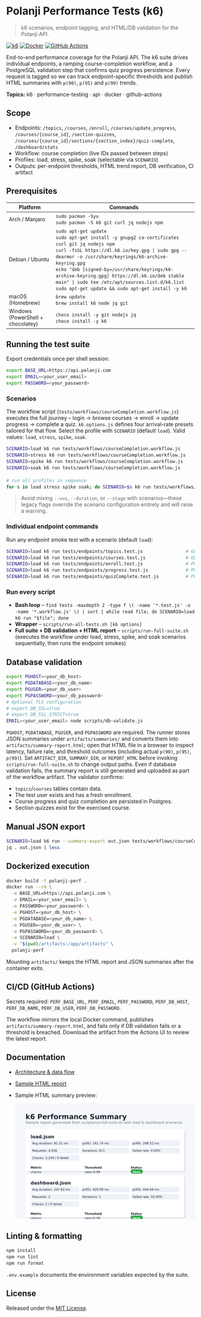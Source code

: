 # Polanji Performance Tests (k6)

> k6 scenarios, endpoint tagging, and HTML/DB validation for the Polanji API.

[![k6](https://img.shields.io/badge/k6-performance-blueviolet?logo=k6&logoColor=white)](https://k6.io)
[![Docker](https://img.shields.io/badge/Docker-ready-2496ED?logo=docker&logoColor=white)](https://www.docker.com/)
[![GitHub Actions](https://github.com/reevu13/polanji-perf/actions/workflows/performance.yml/badge.svg)](https://github.com/reevu13/polanji-perf/actions/workflows/performance.yml)

End-to-end performance coverage for the Polanji API. The k6 suite drives individual endpoints, a ramping course-completion workflow, and a PostgreSQL validation step that confirms quiz progress persistence. Every request is tagged so we can track endpoint-specific thresholds and publish HTML summaries with `p(90)`, `p(95)` and `p(99)` trends.

**Topics:** k6 · performance-testing · api · docker · github-actions

## Scope
- Endpoints: `/topics`, `/courses`, `/enroll`, `/courses/update_progress`, `/courses/{course_id}`, `/section-quizzes`, `/courses/{course_id}/sections/{section_index}/quiz-complete`, `/dashboard/stats`
- Workflow: course completion (live IDs passed between steps)
- Profiles: load, stress, spike, soak (selectable via `SCENARIO`)
- Outputs: per-endpoint thresholds, HTML trend report, DB verification, CI artifact

## Prerequisites

| Platform | Commands |
| --- | --- |
| Arch / Manjaro | `sudo pacman -Syu`<br>`sudo pacman -S k6 git curl jq nodejs npm` |
| Debian / Ubuntu | `sudo apt-get update`<br>`sudo apt-get install -y gnupg2 ca-certificates curl git jq nodejs npm`<br>`curl -fsSL https://dl.k6.io/key.gpg \| sudo gpg --dearmor -o /usr/share/keyrings/k6-archive-keyring.gpg`<br>`echo "deb [signed-by=/usr/share/keyrings/k6-archive-keyring.gpg] https://dl.k6.io/deb stable main" \| sudo tee /etc/apt/sources.list.d/k6.list`<br>`sudo apt-get update && sudo apt-get install -y k6` |
| macOS (Homebrew) | `brew update`<br>`brew install k6 node jq git` |
| Windows (PowerShell + chocolatey) | `choco install -y git nodejs jq`<br>`choco install -y k6` |

## Running the test suite

Export credentials once per shell session:

```bash
export BASE_URL=https://api.polanji.com
export EMAIL=<your_user_email>
export PASSWORD=<your_password>
```

### Scenarios

The workflow script (`tests/workflows/courseCompletion.workflow.js`) executes the full journey – login → browse courses → enroll → update progress → complete a quiz. `k6.options.js` defines four arrival-rate presets tailored for that flow. Select the profile with `SCENARIO` (default `load`). Valid values: `load`, `stress`, `spike`, `soak`.

```bash
SCENARIO=load k6 run tests/workflows/courseCompletion.workflow.js
SCENARIO=stress k6 run tests/workflows/courseCompletion.workflow.js
SCENARIO=spike k6 run tests/workflows/courseCompletion.workflow.js
SCENARIO=soak k6 run tests/workflows/courseCompletion.workflow.js

# run all profiles in sequence
for s in load stress spike soak; do SCENARIO=$s k6 run tests/workflows/courseCompletion.workflow.js; done
```

> Avoid mixing `--vus`, `--duration`, or `--stage` with scenarios—these legacy flags override the scenario configuration entirely and will raise a warning.

### Individual endpoint commands

Run any endpoint smoke test with a scenario (default `load`):

```bash
SCENARIO=load k6 run tests/endpoints/topics.test.js                # GET /topics
SCENARIO=load k6 run tests/endpoints/courses.test.js               # GET /courses
SCENARIO=load k6 run tests/endpoints/enroll.test.js                # POST /enroll
SCENARIO=load k6 run tests/endpoints/progress.test.js              # PUT /courses/update_progress
SCENARIO=load k6 run tests/endpoints/quizComplete.test.js          # POST /courses/{course_id}/sections/{section_index}/quiz-complete
```

### Run every script

- **Bash loop** – `find tests -maxdepth 2 -type f \( -name '*.test.js' -o -name '*.workflow.js' \) | sort | while read file; do SCENARIO=load k6 run "$file"; done`
- **Wrapper** – `scripts/run-all-tests.sh [k6 options]`
- **Full suite + DB validation + HTML report** – `scripts/run-full-suite.sh` (executes the workflow under load, stress, spike, and soak scenarios sequentially, then runs the endpoint smokes)

## Database validation

```bash
export PGHOST=<your_db_host>
export PGDATABASE=<your_db_name>
export PGUSER=<your_db_user>
export PGPASSWORD=<your_db_password>
# Optional TLS configuration
# export DB_SSL=true
# export DB_SSL_STRICT=true
EMAIL=<your_user_email> node scripts/db-validate.js
```

`PGHOST`, `PGDATABASE`, `PGUSER`, and `PGPASSWORD` are required. The runner stores JSON summaries under `artifacts/summaries/` and converts them into `artifacts/summary-report.html`; open that HTML file in a browser to inspect latency, failure rate, and threshold outcomes (including actual `p(90)`, `p(95)`, `p(99)`). Set `ARTIFACT_DIR`, `SUMMARY_DIR`, or `REPORT_HTML` before invoking `scripts/run-full-suite.sh` to change output paths. Even if database validation fails, the summary report is still generated and uploaded as part of the workflow artifact. The validator confirms:
- `topics`/`courses` tables contain data.
- The test user exists and has a fresh enrollment.
- Course progress and quiz completion are persisted in Postgres.
- Section quizzes exist for the exercised course.

## Manual JSON export

```bash
SCENARIO=load k6 run --summary-export out.json tests/workflows/courseCompletion.workflow.js
jq . out.json | less
```

## Dockerized execution

```bash
docker build -t polanji-perf .
docker run --rm \
  -e BASE_URL=https://api.polanji.com \
  -e EMAIL=<your_user_email> \
  -e PASSWORD=<your_password> \
  -e PGHOST=<your_db_host> \
  -e PGDATABASE=<your_db_name> \
  -e PGUSER=<your_db_user> \
  -e PGPASSWORD=<your_db_password> \
  -e SCENARIO=load \
  -v "$(pwd)/artifacts:/app/artifacts" \
  polanji-perf
```

Mounting `artifacts/` keeps the HTML report and JSON summaries after the container exits.

## CI/CD (GitHub Actions)

Secrets required: `PERF_BASE_URL`, `PERF_EMAIL`, `PERF_PASSWORD`, `PERF_DB_HOST`, `PERF_DB_NAME`, `PERF_DB_USER`, `PERF_DB_PASSWORD`.

The workflow mirrors the local Docker command, publishes `artifacts/summary-report.html`, and fails only if DB validation fails or a threshold is breached. Download the artifact from the Actions UI to review the latest report.

## Documentation

- [Architecture & data flow](docs/architecture.md)
- [Sample HTML report](docs/sample-report.html)
- Sample HTML summary preview:

  ![Sample summary report card](docs/sample-report.png)

## Linting & formatting

```bash
npm install
npm run lint
npm run format
```

`.env.example` documents the environment variables expected by the suite.

## License

Released under the [MIT License](LICENSE).
